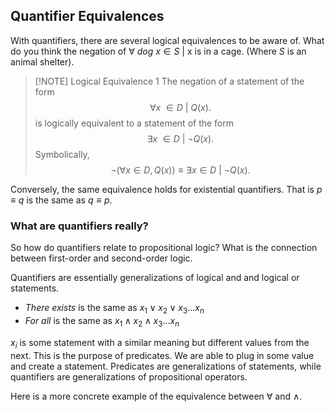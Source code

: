 ## Quantifier Equivalences

With quantifiers, there are several logical equivalences to be aware of.
What do you think the negation of $\forall\ dog\  x \in S\ |\  \text{x is in a cage.}$ (Where $S$ is an animal shelter).


> [!NOTE] Logical Equivalence 1
> The negation of a statement of the form
> $$\forall x\ \in D\ |\ Q(x).$$
> is logically equivalent to a statement of the form
> $$\exists x\ \in D\ |\ \neg Q(x).$$
> Symbolically, 
> $$\neg(\forall x \in D, Q(x))\equiv \exists x \in D\ |\ \neg Q(x).$$


Conversely, the same equivalence holds for existential quantifiers. That is $p \equiv q$ is the same as $q \equiv p$.

### What are quantifiers really?

So how do quantifiers relate to propositional logic? What is the connection between first-order and second-order logic.

Quantifiers are essentially generalizations of logical and and logical or statements.

- *There exists* is the same as $x_1 \lor x_2 \lor x_3 \ldots x_n$ 
- *For all* is the same as $x_1 \land x_2 \land x_3 \ldots x_n$

$x_i$ is some statement with a similar meaning but different values from the next. This is the purpose of predicates. We are able to plug in some value and create a statement. Predicates are generalizations of statements, while quantifiers are generalizations of propositional operators.

Here is a more concrete example of the equivalence between $\forall$ and $\land$.
